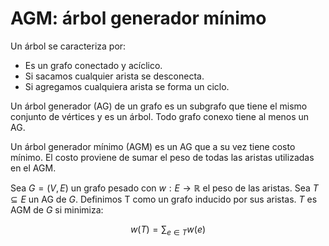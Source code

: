 # AGM: árbol generador mínimo

Un árbol se caracteriza por:

- Es un grafo conectado y acíclico.
- Si sacamos cualquier arista se desconecta.
- Si agregamos cualquiera arista se forma un ciclo.

Un árbol generador (AG) de un grafo es un subgrafo que tiene el mismo conjunto de vértices y es un árbol. Todo grafo conexo tiene al menos un AG.

Un árbol generador mínimo (AGM) es un AG que a su vez tiene costo mínimo. El costo proviene de sumar el peso de todas las aristas utilizadas en el AGM.

Sea $G = (V, E)$ un grafo pesado con $w: E \rightarrow \mathbb{R}$ el peso de las aristas. Sea $T \subseteq E$ un AG de $G$. Definimos T como un grafo inducido por sus aristas. $T$ es AGM de $G$ si minimiza:

$$w(T) = \sum_{e \in T} w(e)$$
